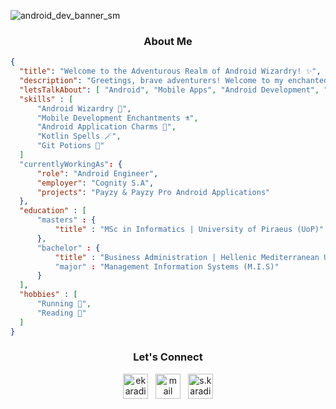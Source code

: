 ![android_dev_banner_sm](https://user-images.githubusercontent.com/64270931/180309746-00c0b559-c934-4785-8e7e-21a43b4f8d19.png)

<h3 align="center">About Me</h3>

```json
{
  "title": "Welcome to the Adventurous Realm of Android Wizardry! ✨",
  "description": "Greetings, brave adventurers! Welcome to my enchanted GitHub tavern! 🛖",
  "letsTalkAbout": [ "Android", "Mobile Apps", "Android Development", "Application Development" ],
  "skills" : [
      "Android Wizardry 🧙",
      "Mobile Development Enchantments ⚗️",
      "Android Application Charms 🔮",
      "Kotlin Spells 🪄",
      "Git Potions 🧪"
  ]
  "currentlyWorkingAs": {
      "role": "Android Engineer",
      "employer": "Cognity S.A",
      "projects": "Payzy & Payzy Pro Android Applications"
  },
  "education" : [
      "masters" : {
          "title" : "MSc in Informatics | University of Piraeus (UoP)"
      },
      "bachelor" : {
          "title" : "Business Administration | Hellenic Mediterranean University (HMU)"
          "major" : "Management Information Systems (M.I.S)"
      }
  ],
  "hobbies" : [
      "Running 🏃",
      "Reading 📖"
  ]
}
```

<h3 align="center">Let's Connect</h3>
<p align="center">
  <a href="https://linkedin.com/in/ekaradimitriou" target="blank"><img align="center" width="40" src="https://github.com/skaradimitriou/elmepa-uni-app/assets/64270931/a6723418-6501-4562-a979-d3a7c15f68a6" alt="ekaradimitriou"/></a> &nbsp;
  <a href="mailto:efkaradimitriou@gmail.com" target="blank"><img align="center" width="40" src="https://github.com/skaradimitriou/elmepa-uni-app/assets/64270931/5bfc7594-d807-4c99-ae57-f0ff85d4ca92" alt="mail" /></a> &nbsp;
  <a href="https://instagram.com/s.karadimitriou" target="blank"><img align="center" width="40" src="https://github.com/skaradimitriou/elmepa-uni-app/assets/64270931/445806be-ae86-4af4-810f-0000c367ac81" alt="s.karadimitriou" /></a>
</p>
